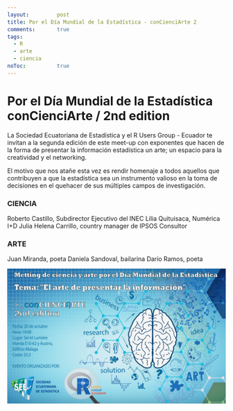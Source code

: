```yaml
---
layout: 		post
title: Por el Día Mundial de la Estadística - conCienciArte 2
comments:		true
tags: 
  - R
  - arte
  - ciencia
noToc:			true
---
```


Por el Día Mundial de la Estadística __conCienciArte__ / 2nd edition
===================
La Sociedad Ecuatoriana de Estadística y el R Users Group - Ecuador te invitan a la segunda edición de este meet-up con exponentes que hacen de la forma de presentar la información estadística un arte; un espacio para la creatividad y el networking.

El motivo que nos atañe esta vez es rendir homenaje a todos aquellos que contribuyen a que la estadística sea un instrumento valioso en la toma de decisiones en el quehacer de sus múltiples campos de investigación. 

### CIENCIA 
Roberto Castillo, Subdirector Ejecutivo del INEC
Lilia Quituisaca, Numérica I+D
Julia Helena Carrillo, country manager de IPSOS Consultor

### ARTE
Juan Miranda, poeta 
Daniela Sandoval, bailarina
Darío Ramos, poeta

![](/img/eventos/concienciarte2.jpg)
